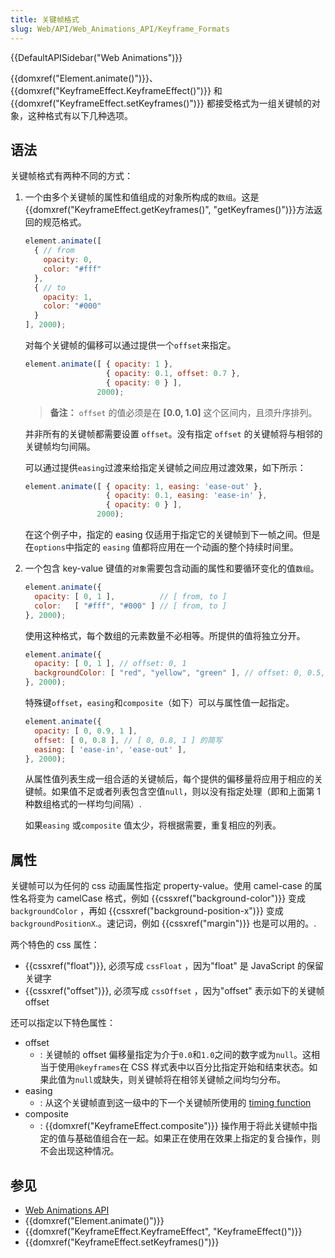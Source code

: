 ```yaml
---
title: 关键帧格式
slug: Web/API/Web_Animations_API/Keyframe_Formats
---
```


{{DefaultAPISidebar("Web Animations")}}

{{domxref("Element.animate()")}}、{{domxref("KeyframeEffect.KeyframeEffect()")}} 和 {{domxref("KeyframeEffect.setKeyframes()")}} 都接受格式为一组关键帧的对象，这种格式有以下几种选项。

## 语法

关键帧格式有两种不同的方式：

1. 一个由多个关键帧的属性和值组成的对象所构成的`数组`。这是{{domxref("KeyframeEffect.getKeyframes()", "getKeyframes()")}}方法返回的规范格式。

    ```js
    element.animate([
      { // from
        opacity: 0,
        color: "#fff"
      },
      { // to
        opacity: 1,
        color: "#000"
      }
    ], 2000);
    ```

    对每个关键帧的偏移可以通过提供一个`offset`来指定。

    ```js
    element.animate([ { opacity: 1 },
                      { opacity: 0.1, offset: 0.7 },
                      { opacity: 0 } ],
                    2000);
    ```

    > **备注：** `offset` 的值必须是在 **\[0.0, 1.0]** 这个区间内，且须升序排列。

    并非所有的关键帧都需要设置 `offset`。没有指定 `offset` 的关键帧将与相邻的关键帧均匀间隔。

    可以通过提供`easing`过渡来给指定关键帧之间应用过渡效果，如下所示：

    ```js
    element.animate([ { opacity: 1, easing: 'ease-out' },
                      { opacity: 0.1, easing: 'ease-in' },
                      { opacity: 0 } ],
                    2000);
    ```

    在这个例子中，指定的 easing 仅适用于指定它的关键帧到下一帧之间。但是在`options`中指定的 `easing` 值都将应用在一个动画的整个持续时间里。

2. 一个包含 key-value 键值的`对象`需要包含动画的属性和要循环变化的值`数组`。

    ```js
    element.animate({
      opacity: [ 0, 1 ],          // [ from, to ]
      color:   [ "#fff", "#000" ] // [ from, to ]
    }, 2000);
    ```

    使用这种格式，每个数组的元素数量不必相等。所提供的值将独立分开。

    ```js
    element.animate({
      opacity: [ 0, 1 ], // offset: 0, 1
      backgroundColor: [ "red", "yellow", "green" ], // offset: 0, 0.5, 1
    }, 2000);
    ```

    特殊键`offset`，`easing`和`composite`（如下）可以与属性值一起指定。

    ```js
    element.animate({
      opacity: [ 0, 0.9, 1 ],
      offset: [ 0, 0.8 ], // [ 0, 0.8, 1 ] 的简写
      easing: [ 'ease-in', 'ease-out' ],
    }, 2000);
    ```

    从属性值列表生成一组合适的关键帧后，每个提供的偏移量将应用于相应的关键帧。如果值不足或者列表包含空值`null`，则以没有指定处理（即和上面第 1 种数组格式的一样均匀间隔）.

    如果`easing` 或`composite` 值太少，将根据需要，重复相应的列表。

## 属性

关键帧可以为任何的 css 动画属性指定 property-value。使用 camel-case 的属性名将变为 camelCase 格式，例如 {{cssxref("background-color")}} 变成 `backgroundColor` ，再如 {{cssxref("background-position-x")}} 变成 `backgroundPositionX`.。速记词，例如 {{cssxref("margin")}} 也是可以用的。.

两个特色的 css 属性：

- {{cssxref("float")}}, 必须写成 `cssFloat` ，因为"float" 是 JavaScript 的保留关键字
- {{cssxref("offset")}}, 必须写成 `cssOffset` ，因为"offset" 表示如下的关键帧 offset

还可以指定以下特色属性：

- offset
  - : 关键帧的 offset 偏移量指定为介于`0.0`和`1.0`之间的数字或为`null`。这相当于使用`@keyframes`在 CSS 样式表中以百分比指定开始和结束状态。如果此值为`null`或缺失，则关键帧将在相邻关键帧之间均匀分布。
- easing
  - : 从这个关键帧直到这一级中的下一个关键帧所使用的 [timing function](/zh-CN/docs/Web/CSS/timing-function)
- composite
  - : {{domxref("KeyframeEffect.composite")}} 操作用于将此关键帧中指定的值与基础值组合在一起。如果正在使用在效果上指定的复合操作，则不会出现这种情况。

## 参见

- [Web Animations API](/zh-CN/docs/Web/API/Web_Animations_API)
- {{domxref("Element.animate()")}}
- {{domxref("KeyframeEffect.KeyframeEffect", "KeyframeEffect()")}}
- {{domxref("KeyframeEffect.setKeyframes()")}}
